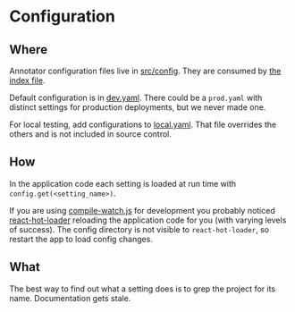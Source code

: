 # Configuration

## Where

Annotator configuration files live in [src/config](../src/config). They are consumed by [the index file](../src/config/index.ts).

Default configuration is in [dev.yaml](../src/config/dev.yaml). There could be a `prod.yaml` with distinct settings for production deployments, but we never made one.

For local testing, add configurations to [local.yaml](../src/config/local.yaml). That file overrides the others and is not included in source control.

## How

In the application code each setting is loaded at run time with `config.get(<setting_name>)`.

If you are using [compile-watch.js](../etc/scripts/compile-watch.js) for development you probably noticed [react-hot-loader](https://www.npmjs.com/package/react-hot-loader) reloading the application code for you (with varying levels of success). The config directory is not visible to `react-hot-loader`, so restart the app to load config changes.

## What

The best way to find out what a setting does is to grep the project for its name. Documentation gets stale.

